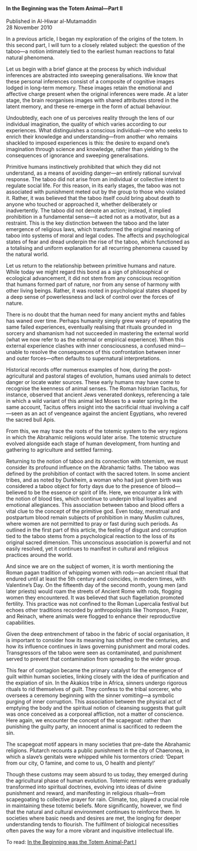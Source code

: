 <h4>In the Beginning was the Totem Animal—Part II</h4>


Published in Al-Hiwar al-Mutamaddin
<br>
28 November 2010


In a previous article, I began my exploration of the origins of the totem. In this second part, I will turn to a closely related subject: the question of the taboo—a notion intimately tied to the earliest human reactions to fatal natural phenomena.

Let us begin with a brief glance at the process by which individual inferences are abstracted into sweeping generalisations. We know that these personal inferences consist of a composite of cognitive images lodged in long-term memory. These images retain the emotional and affective charge present when the original inferences were made. At a later stage, the brain reorganises images with shared attributes stored in the latent memory, and these re-emerge in the form of actual behaviour.

Undoubtedly, each one of us perceives reality through the lens of our individual imagination, the quality of which varies according to our experiences. What distinguishes a conscious individual—one who seeks to enrich their knowledge and understanding—from another who remains shackled to imposed experiences is this: the desire to expand one’s imagination through science and knowledge, rather than yielding to the consequences of ignorance and sweeping generalisations.

Primitive humans instinctively prohibited that which they did not understand, as a means of avoiding danger—an entirely rational survival response. The taboo did not arise from an individual or collective intent to regulate social life. For this reason, in its early stages, the taboo was not associated with punishment meted out by the group to those who violated it. Rather, it was believed that the taboo itself could bring about death to anyone who touched or approached it, whether deliberately or inadvertently. The taboo did not denote an action; instead, it implied prohibition in a fundamental sense—it acted not as a motivator, but as a restraint. This is the key distinction between the taboo and the later emergence of religious laws, which transformed the original meaning of taboo into systems of moral and legal codes. The affects and psychological states of fear and dread underpin the rise of the taboo, which functioned as a totalising and uniform explanation for all recurring phenomena caused by the natural world.

Let us return to the relationship between primitive humans and nature. While today we might regard this bond as a sign of philosophical or ecological advancement, it did not stem from any conscious recognition that humans formed part of nature, nor from any sense of harmony with other living beings. Rather, it was rooted in psychological states shaped by a deep sense of powerlessness and lack of control over the forces of nature.

There is no doubt that the human need for many ancient myths and fables has waned over time. Perhaps humanity simply grew weary of repeating the same failed experiences, eventually realising that rituals grounded in sorcery and shamanism had not succeeded in mastering the external world (what we now refer to as the external or empirical experience). When this external experience clashes with inner consciousness, a confused mind—unable to resolve the consequences of this confrontation between inner and outer forces—often defaults to supernatural interpretations.

Historical records offer numerous examples of how, during the post-agricultural and pastoral stages of evolution, humans used animals to detect danger or locate water sources. These early humans may have come to recognise the keenness of animal senses. The Roman historian Tacitus, for instance, observed that ancient Jews venerated donkeys, referencing a tale in which a wild variant of this animal led Moses to a water spring.In the same account, Tacitus offers insight into the sacrificial ritual involving a calf—seen as an act of vengeance against the ancient Egyptians, who revered the sacred bull Apis.

From this, we may trace the roots of the totemic system to the very regions in which the Abrahamic religions would later arise. The totemic structure evolved alongside each stage of human development, from hunting and gathering to agriculture and settled farming.

Returning to the notion of taboo and its connection with totemism, we must consider its profound influence on the Abrahamic faiths. The taboo was defined by the prohibition of contact with the sacred totem. In some ancient tribes, and as noted by Durkheim, a woman who had just given birth was considered a taboo object for forty days due to the presence of blood—believed to be the essence or spirit of life. Here, we encounter a link with the notion of blood ties, which continue to underpin tribal loyalties and emotional allegiances. This association between taboo and blood offers a vital clue to the concept of the primitive god. Even today, menstrual and postpartum blood remain subjects of prohibition in many Muslim cultures, where women are not permitted to pray or fast during such periods. As outlined in the first part of this article, the feeling of disgust and corruption tied to the taboo stems from a psychological reaction to the loss of its original sacred dimension. This unconscious association is powerful and not easily resolved, yet it continues to manifest in cultural and religious practices around the world.

And since we are on the subject of women, it is worth mentioning the Roman pagan tradition of whipping women with rods—an ancient ritual that endured until at least the 5th century and coincides, in modern times, with Valentine’s Day. On the fifteenth day of the second month, young men (and later priests) would roam the streets of Ancient Rome with rods, flogging women they encountered. It was believed that such flagellation promoted fertility. This practice was not confined to the Roman Lupercalia festival but echoes other traditions recorded by anthropologists like Thompson, Frazer, and Reinach, where animals were flogged to enhance their reproductive capabilities.

Given the deep entrenchment of taboo in the fabric of social organisation, it is important to consider how its meaning has shifted over the centuries, and how its influence continues in laws governing punishment and moral codes. Transgressors of the taboo were seen as contaminated, and punishment served to prevent that contamination from spreading to the wider group.

This fear of contagion became the primary catalyst for the emergence of guilt within human societies, linking closely with the idea of purification and the expiation of sin. In the Akakios tribe in Africa, sinners undergo rigorous rituals to rid themselves of guilt. They confess to the tribal sorcerer, who oversees a ceremony beginning with the sinner vomiting—a symbolic purging of inner corruption. This association between the physical act of emptying the body and the spiritual notion of cleansing suggests that guilt was once conceived as a corporeal affliction, not a matter of conscience. Here again, we encounter the concept of the scapegoat: rather than punishing the guilty party, an innocent animal is sacrificed to redeem the sin.

The scapegoat motif appears in many societies that pre-date the Abrahamic religions. Plutarch recounts a public punishment in the city of Chaeronea, in which a slave’s genitals were whipped while his tormentors cried: ‘Depart from our city, O famine, and come to us, O health and plenty!’

Though these customs may seem absurd to us today, they emerged during the agricultural phase of human evolution. Totemic remnants were gradually transformed into spiritual doctrines, evolving into ideas of divine punishment and reward, and manifesting in religious rituals—from scapegoating to collective prayer for rain. Climate, too, played a crucial role in maintaining these totemic beliefs. More significantly, however, we find that the natural and cultural environment continues to reinforce them. In societies where basic needs and desires are met, the longing for deeper understanding tends to flourish. The fulfilment of biological necessities often paves the way for a more vibrant and inquisitive intellectual life.

To read: [In the Beginning was the Totem Animal-Part I](article19.md)
